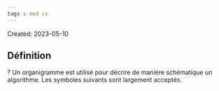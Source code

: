 ```yaml
---
tags : mod cs
---
```

Created: 2023-05-10

## Définition
?
Un organigramme est utilisé pour décrire de manière schématique un algorithme. Les symboles suivants sont largement acceptés.

